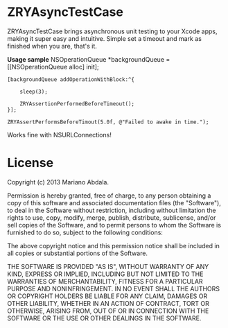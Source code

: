ZRYAsyncTestCase
================

ZRYAsyncTestCase brings asynchronous unit testing to your Xcode apps, making it super easy and intuitive. Simple set a timeout and mark as finished when you are, that's it.

**Usage sample**
    NSOperationQueue *backgroundQueue =
    [[NSOperationQueue alloc] init];
    
    [backgroundQueue addOperationWithBlock:^{
    
        sleep(3);
    
        ZRYAssertionPerformedBeforeTimeout();
    }];
    
    ZRYAssertPerformsBeforeTimout(5.0f, @"Failed to awake in time.");

Works fine with NSURLConnections!

  
License
=======

Copyright (c) 2013 Mariano Abdala.

Permission is hereby granted, free of charge, to any person obtaining a copy of this software and associated documentation files (the "Software"), to deal in the Software without restriction, including without limitation the rights to use, copy, modify, merge, publish, distribute, sublicense, and/or sell copies of the Software, and to permit persons to whom the Software is furnished to do so, subject to the following conditions:

The above copyright notice and this permission notice shall be included in all copies or substantial portions of the Software.

THE SOFTWARE IS PROVIDED "AS IS", WITHOUT WARRANTY OF ANY KIND, EXPRESS OR IMPLIED, INCLUDING BUT NOT LIMITED TO THE WARRANTIES OF MERCHANTABILITY, FITNESS FOR A PARTICULAR PURPOSE AND NONINFRINGEMENT. IN NO EVENT SHALL THE AUTHORS OR COPYRIGHT HOLDERS BE LIABLE FOR ANY CLAIM, DAMAGES OR OTHER LIABILITY, WHETHER IN AN ACTION OF CONTRACT, TORT OR OTHERWISE, ARISING FROM, OUT OF OR IN CONNECTION WITH THE SOFTWARE OR THE USE OR OTHER DEALINGS IN THE SOFTWARE.
